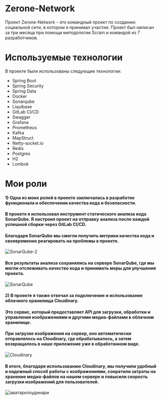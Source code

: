 # Zerone-Network

Проект Zerone-Network - это командный проект по созданию социальной сети, в котором я принимал участие. Проект был написан за три месяца при помощи методологии Scram и командой из 7 разработчиков.

# Используемые технологии
В проекте были использованы следующие технологии:

* Spring Boot
* Spring Security
* Spring Data
* Docker
* Sonarqube
* Liquibase
* GitLab CI/CD
* Swagger
* Grafana
* Prometheus
* Kafka
* MapStruct
* Netty-socket.io
* Redis
* Postgres
* H2
* Lombok
# Мои роли
#### 1) Одна из моих ролей в проекте заключалась в разработке функционала и обеспечении качества кода и безопасности. 
#### В проекте я использовал инструмент статического анализа кода SonarQube. Я настроил проект на отправку анализа после каждой успешной сборки через GitLab CI/CD. 
#### Благодаря SonarQube мы смогли получить метрики качества кода и своевременно реагировать на проблемы в проекте.
![SonarQube-2](https://user-images.githubusercontent.com/119599047/235305777-c70d582a-2205-41b3-872c-b0607f82e94d.png)
#### Все результаты анализа сохранялись на сервере SonarQube, где мы могли отслеживать качество кода и принимать меры для улучшения проекта.
![SonarQube](https://user-images.githubusercontent.com/119599047/235305787-16c4a070-7732-460e-bda8-46559fae782b.png)

#### 2) В проекте я также отвечал за подключение и использование облачного хранилища Cloudinary.
#### Это сервис, который предоставляет API для загрузки, обработки и управления изображениями и другими медиа-файлами в облачном хранилище.
#### При загрузке изображения на сервер, оно автоматически отправлялось на Cloudinary, где обрабатывалось, а затем возвращалось в наше приложение уже в обработанном виде.
![Cloudinary](https://user-images.githubusercontent.com/119599047/235305915-9064f835-3dfb-4170-8b37-b8eec67f6520.png)
#### В итоге, благодаря использованию Cloudinary, мы получили удобный и надежный способ работы с изображениями, сократили затраты на хранение медиа-файлов на нашем сервере и повысили скорость загрузки изображений для пользователей.
![аватарклоудинари](https://user-images.githubusercontent.com/119599047/235305926-e2ffe2a6-0b3a-4ca3-877e-544f1116a241.png)



